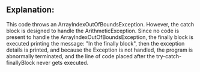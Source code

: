 ## Explanation:
This code throws an ArrayIndexOutOfBoundsException. However, the catch block is designed to handle
the ArithmeticException. Since no code is present to handle the ArrayIndexOutOfBoundsException,
the finally block is executed printing the message: "In the finally block", then the exception
details is printed, and because the Exception is not handled, the program is abnormally terminated, 
and the line of code placed after the try-catch-finallyBlock never gets executed.